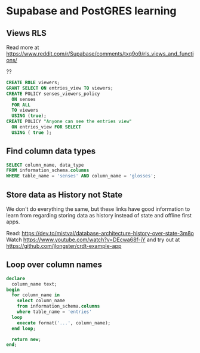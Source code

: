 # Supabase and PostGRES learning

## Views RLS

Read more at https://www.reddit.com/r/Supabase/comments/txq9o9/rls_views_and_functions/

??

```sql
CREATE ROLE viewers;
GRANT SELECT ON entries_view TO viewers;
CREATE POLICY senses_viewers_policy
  ON senses
  FOR ALL
  TO viewers
  USING (true);
CREATE POLICY "Anyone can see the entries view"
  ON entries_view FOR SELECT
  USING ( true );
```

## Find column data types

```sql
SELECT column_name, data_type
FROM information_schema.columns
WHERE table_name = 'senses' AND column_name = 'glosses';
```

## Store data as History not State

We don't do everything the same, but these links have good information to learn from regarding storing data as history instead of state and offline first apps.

Read: https://dev.to/mistval/database-architecture-history-over-state-3m8o
Watch https://www.youtube.com/watch?v=DEcwa68f-jY and try out at https://github.com/jlongster/crdt-example-app

## Loop over column names

```sql
declare
  column_name text;
begin
  for column_name in
    select column_name
    from information_schema.columns
    where table_name = 'entries'
  loop
    execute format('...', column_name);
  end loop;

  return new;
end;
```
